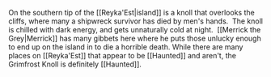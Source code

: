 On the southern tip of the [[Reyka'Est|island]] is a knoll that overlooks the cliffs, where many a shipwreck survivor has died by men's hands.  The knoll is chilled with dark energy, and gets unnaturally cold at night.  [[Merrick the Grey|Merrick]] has many gibbets here where he puts those unlucky enough to end up on the island in to die a horrible death. While there are many places on [[Reyka'Est]] that appear to be [[Haunted]] and aren't, the Grimfrost Knoll is definitely [[Haunted]].
